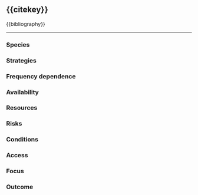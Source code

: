 ## {{citekey}}

{{bibliography}}

---

### Species

### Strategies

### Frequency dependence

### Availability

### Resources

### Risks

### Conditions

### Access

### Focus

### Outcome
